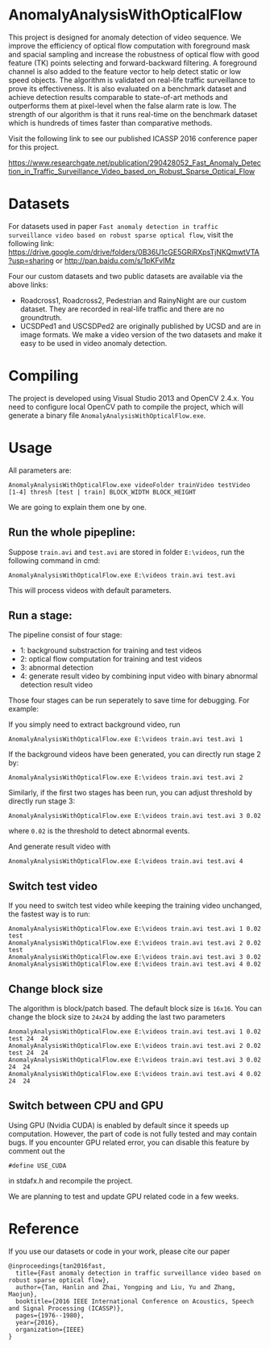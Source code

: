 # AnomalyAnalysisWithOpticalFlow
This project is designed for anomaly detection of video sequence.
We improve the efficiency of optical flow computation with foreground
mask and spacial sampling and increase the robustness of optical flow
with good feature (TK) points selecting and forward-backward filtering.
A foreground channel is also added to the feature vector to help detect
static or low speed objects. The algorithm is validated on real-life traffic
surveillance to prove its effectiveness. It is also evaluated on a
benchmark dataset and achieve detection results comparable to
state-of-art methods and outperforms them at pixel-level when the false
alarm rate is low. The strength of our algorithm is that it runs
real-time on the benchmark dataset which is hundreds of times faster
than comparative methods.

Visit the following link to see our published ICASSP 2016 conference
paper for this project.

https://www.researchgate.net/publication/290428052_Fast_Anomaly_Detection_in_Traffic_Surveillance_Video_based_on_Robust_Sparse_Optical_Flow

# Datasets
For datasets used in paper `Fast anomaly detection in traffic surveillance video based on robust sparse optical flow`,
visit the following link:
https://drive.google.com/drive/folders/0B36U1cGE5GRiRXpsTjNKQmwtVTA?usp=sharing
or
http://pan.baidu.com/s/1pKFvlMz

Four our custom datasets and two public datasets are available via the above links:

+ Roadcross1, Roadcross2, Pedestrian and RainyNight are our custom dataset. They are recorded in real-life traffic
and there are no groundtruth.
+ UCSDPed1 and USCSDPed2 are originally published by UCSD and are in image formats. We make a video version of the 
two datasets and make it easy to be used in video anomaly detection.

# Compiling

The project is developed using Visual Studio 2013 and OpenCV 2.4.x. You need to configure local OpenCV path to compile the project, which will generate a binary file ``AnomalyAnalysisWithOpticalFlow.exe``.

# Usage

All parameters are:
```
AnomalyAnalysisWithOpticalFlow.exe videoFolder trainVideo testVideo [1-4] thresh [test | train] BLOCK_WIDTH BLOCK_HEIGHT
```
We are going to explain them one by one.


## Run the whole pipepline:
Suppose ``train.avi`` and ``test.avi`` are stored in folder ``E:\videos``, run the following command in cmd:

```
AnomalyAnalysisWithOpticalFlow.exe E:\videos train.avi test.avi
```
This will process videos with default parameters.

## Run a stage:
The pipeline consist of four stage:

+ 1: background substraction for training and test videos
+ 2: optical flow computation for training and test videos
+ 3: abnormal detection
+ 4: generate result video by combining input video with binary abnormal detection result video

Those four stages can be run seperately to save time for debugging. For example:

If you simply need to extract background video, run

```
AnomalyAnalysisWithOpticalFlow.exe E:\videos train.avi test.avi 1
```

If the background videos have been generated, you can directly run stage 2 by:

```
AnomalyAnalysisWithOpticalFlow.exe E:\videos train.avi test.avi 2
```

Similarly, if the first two stages has been run, you can adjust threshold by directly run stage 3:

```
AnomalyAnalysisWithOpticalFlow.exe E:\videos train.avi test.avi 3 0.02
```
where ``0.02`` is the threshold to detect abnormal events.

And generate result video with

```
AnomalyAnalysisWithOpticalFlow.exe E:\videos train.avi test.avi 4
```

## Switch test video

If you need to switch test video while keeping the training video unchanged, the fastest way is to run:

```
AnomalyAnalysisWithOpticalFlow.exe E:\videos train.avi test.avi 1 0.02 test
AnomalyAnalysisWithOpticalFlow.exe E:\videos train.avi test.avi 2 0.02 test
AnomalyAnalysisWithOpticalFlow.exe E:\videos train.avi test.avi 3 0.02
AnomalyAnalysisWithOpticalFlow.exe E:\videos train.avi test.avi 4 0.02
```

## Change block size
The algorithm is block/patch based. The default block size is ``16x16``. You can change the block size to ``24x24`` by adding the last two parameters

```
AnomalyAnalysisWithOpticalFlow.exe E:\videos train.avi test.avi 1 0.02 test 24  24
AnomalyAnalysisWithOpticalFlow.exe E:\videos train.avi test.avi 2 0.02 test 24  24
AnomalyAnalysisWithOpticalFlow.exe E:\videos train.avi test.avi 3 0.02 24  24
AnomalyAnalysisWithOpticalFlow.exe E:\videos train.avi test.avi 4 0.02 24  24
```

## Switch between CPU and GPU

Using GPU (Nvidia CUDA) is enabled by default since it speeds up computation. However, the part of code is not fully tested and may contain bugs. If you encounter GPU related error, you can disable this feature by comment out the

```
#define USE_CUDA
```
in stdafx.h and recompile the project. 

We are planning to test and update GPU related code in a few weeks.



# Reference

If you use our datasets or code in your work, please cite our paper

```
@inproceedings{tan2016fast,
  title={Fast anomaly detection in traffic surveillance video based on robust sparse optical flow},
  author={Tan, Hanlin and Zhai, Yongping and Liu, Yu and Zhang, Maojun},
  booktitle={2016 IEEE International Conference on Acoustics, Speech and Signal Processing (ICASSP)},
  pages={1976--1980},
  year={2016},
  organization={IEEE}
}
```